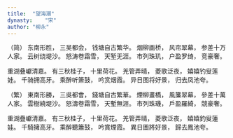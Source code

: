```yaml
---
title:  "望海潮"
dynasty:    "宋"
author: "柳永"
---
```

（简）
东南形胜，
三吴都会，
钱塘自古繁华。
烟柳画桥，
风帘翠幕，
参差十万人家。
云树绕堤沙。
怒涛卷霜雪，
天堑无涯。
市列珠玑，
户盈罗绮，
竞豪奢。

重湖叠巘清嘉。
有三秋桂子，
十里荷花。
羌管弄晴，
菱歌泛夜，
嬉嬉钓叟莲娃。
千骑拥高牙。
乘醉听箫鼓，
吟赏烟霞。
异日图将好景，
归去凤池夸。

（繁）
東南形勝，
三吳都會，
錢塘自古繁華。
煙柳畫橋，
風簾翠幕，
參差十萬人家。
雲樹繞堤沙。
怒濤卷霜雪，
天塹無涯。
市列珠璣，
戶盈羅綺，
競豪奢。

重湖疊巘清嘉。
有三秋桂子，
十里荷花。
羌管弄晴，
菱歌泛夜，
嬉嬉釣叟蓮娃。
千騎擁高牙。
乘醉聽簫鼓，
吟賞煙霞。
異日圖將好景，
歸去鳳池夸。